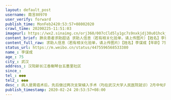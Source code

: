 ```yaml
---
layout: default_post
username: 南言80970
user_verify: forward
publish_time: MonFeb2420:53:57+08002020
crawl_time: 20200225-11:51:03
imageurl: https://wx2.sinaimg.cn/orj360/007cCld5ly1gc7s9nxkjdj30u01hckjl.jpg,https://wx4.sinaimg.cn/orj360/007cCld5ly1gc7s9oluesj30u01hce81.jpg,https://wx1.sinaimg.cn/orj360/007cCld5ly1gc7s9pbqovj30u01hcnpd.jpg
content_brief: 肺炎患者求助超话 求助人信息（若有相关化验单，请上传图片）【姓名】李谋成【年龄】75【所在城市】武汉【所在小区、社区】汉阳 新长江香榭琴台 五墨里社区【患病时间】【联系方式】●●●【其他紧急联系人】●●●【病情描述】病人是胃癌术后，先后做过两次支架植入手术（均在 ...全文
content_full_raw: 求助人信息（若有相关化验单，请上传图片）【姓名】李谋成【年龄】75【所在城市】武汉【所在小区、社区】汉阳新长江香榭琴台五墨里社区【患病时间】【联系方式】●●●【其他紧急联系人】●●●【病情描述】病人是胃癌术后，先后做过两次支架植入手术（均在武汉大学人民医院就诊）2月中旬开始，病人开始吃不下饭，在家连续一周时间不能吃饭，偶尔一天最多吃一个冲的鸡蛋，于2020.2.24到武汉大学人民医院就诊，以非新冠入院，结果检测诊断出肺部感染（肺部感染这个情况在新冠病毒之前，在医院住院，胃癌术后也有过，下图一图二，即为2019年12月初的结果，图三为2020.2.23医院诊断结果）作为疑似病例，急诊现在不收，说安排到武汉大学人民医院新冠科五楼（之前因为疑虑万一不是感染，进去被传染犹豫没答应，后跟医生反映说同意，在急诊科某医生那里报了联系电话，让五楼如果同意接收，就给病人家属打电话，但是一直到现在没人联系）后打了社区电话，市长热线，110，120，以及武汉大学人民医院电话，最后得到的大致结果都是联系社区，接病人到社区附近发热医院，定点隔离（大致意见都是病人不跨区，送回汉阳）但是社区一直说武汉大学人民医院同意接收，我们再三强调，医院没人联系病人及家属，社区说不管，即便我强调说作为疑似病人晚上八点多没地方可去，到外面传染到其他人，社区负责人仍然无所畏惧，让我们投诉。现在晚上9点，病人仍然在武汉大学人民医院附近，也回不去汉阳家，也没地方隔离。细节太多，有没阐述清楚的下面评论会发布
status_url: https://m.weibo.cn/status/4475596568533380
name_: 李谋成
age_: 75
city_: 武汉
address_: 汉阳新长江香榭琴台五墨里社区
since_: 
tel_: ●●●
tel2_: ●●●
desc_: 病人是胃癌术后，先后做过两次支架植入手术（均在武汉大学人民医院就诊）2月中旬开始，病人开始吃不下饭，在家连续一周时间不能吃饭，偶尔一天最多吃一个冲的鸡蛋，于2020.2.24到武汉大学人民医院就诊，以非新冠入院，结果检测诊断出肺部感染（肺部感染这个情况在新冠病毒之前，在医院住院，胃癌术后也有过，下图一图二，即为2019年12月初的结果，图三为2020.2.23医院诊断结果）作为疑似病例，急诊现在不收，说安排到武汉大学人民医院新冠科五楼（之前因为疑虑万一不是感染，进去被传染犹豫没答应，后跟医生反映说同意，在急诊科某医生那里报了联系电话，让五楼如果同意接收，就给病人家属打电话，但是一直到现在没人联系）后打了社区电话，市长热线，110，120，以及武汉大学人民医院电话，最后得到的大致结果都是联系社区，接病人到社区附近发热医院，定点隔离（大致意见都是病人不跨区，送回汉阳）但是社区一直说武汉大学人民医院同意接收，我们再三强调，医院没人联系病人及家属，社区说不管，即便我强调说作为疑似病人晚上八点多没地方可去，到外面传染到其他人，社区负责人仍然无所畏惧，让我们投诉。现在晚上9点，病人仍然在武汉大学人民医院附近，也回不去汉阳家，也没地方隔离。细节太多，有没阐述清楚的下面评论会发布
publish_timestamp: 2020-02-24 20:53:57+08:00
---
```

